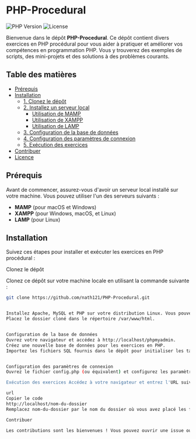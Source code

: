 # PHP-Procedural

![PHP Version](https://img.shields.io/badge/PHP-%3E%3D%207.4-8892BF?style=flat-square)
![License](https://img.shields.io/badge/License-MIT-green?style=flat-square)

Bienvenue dans le dépôt **PHP-Procedural**. Ce dépôt contient divers exercices en PHP procédural pour vous aider à pratiquer et améliorer vos compétences en programmation PHP. Vous y trouverez des exemples de scripts, des mini-projets et des solutions à des problèmes courants.

## Table des matières

- [Prérequis](#prérequis)
- [Installation](#installation)
  - [1. Clonez le dépôt](#1-clonez-le-dépôt)
  - [2. Installez un serveur local](#2-installez-un-serveur-local)
    - [Utilisation de MAMP](#utilisation-de-mamp)
    - [Utilisation de XAMPP](#utilisation-de-xampp)
    - [Utilisation de LAMP](#utilisation-de-lamp)
  - [3. Configuration de la base de données](#3-configuration-de-la-base-de-données)
  - [4. Configuration des paramètres de connexion](#4-configuration-des-paramètres-de-connexion)
  - [5. Exécution des exercices](#5-exécution-des-exercices)
- [Contribuer](#contribuer)
- [Licence](#licence)

## Prérequis

Avant de commencer, assurez-vous d'avoir un serveur local installé sur votre machine. Vous pouvez utiliser l'un des serveurs suivants :

- **MAMP** (pour macOS et Windows)
- **XAMPP** (pour Windows, macOS, et Linux)
- **LAMP** (pour Linux)

## Installation

Suivez ces étapes pour installer et exécuter les exercices en PHP procédural :

Clonez le dépôt

Clonez ce dépôt sur votre machine locale en utilisant la commande suivante :

```bash
git clone https://github.com/nath121/PHP-Procedural.git


Installez Apache, MySQL et PHP sur votre distribution Linux. Vous pouvez suivre les instructions spécifiques à votre distribution (Ubuntu, Debian, etc.).
Placez le dossier cloné dans le répertoire /var/www/html.


Configuration de la base de données
Ouvrez votre navigateur et accédez à http://localhost/phpmyadmin.
Créez une nouvelle base de données pour les exercices en PHP.
Importez les fichiers SQL fournis dans le dépôt pour initialiser les tables nécessaires (si applicable).


Configuration des paramètres de connexion
Ouvrez le fichier config.php (ou équivalent) et configurez les paramètres de connexion à la base de données avec les informations appropriées (nom d'utilisateur, mot de passe, nom de la base de données).

Exécution des exercices Accédez à votre navigateur et entrez l'URL suivante pour voir la liste des exercices :

url
Copier le code
http://localhost/nom-du-dossier
Remplacez nom-du-dossier par le nom du dossier où vous avez placé les fichiers clonés.

Contribuer

Les contributions sont les bienvenues ! Vous pouvez ouvrir une issue ou soumettre une pull request.

